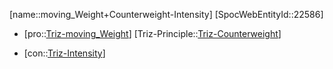 ﻿---
type: TrizContradiction
aliases:
- moving_Weight+Counterweight-Intensity
license: CC BY-SA 4.0
copyright: https://github.com/SpocWeb
IsDeleted: false
IsReadOnly: false
Confidential: public
tags: 
- Triz/Contradiction
---
[name::moving_Weight+Counterweight-Intensity]
[SpocWebEntityId::22586]
+ [pro::[Triz-moving_Weight](tech/Triz/Parameter/Triz-moving_Weight.md)]
[Triz-Principle::[Triz-Counterweight](tech/Triz/Principle/Triz-Counterweight.md)]
- [con::[Triz-Intensity](tech/Triz/Parameter/Triz-Intensity.md)]

